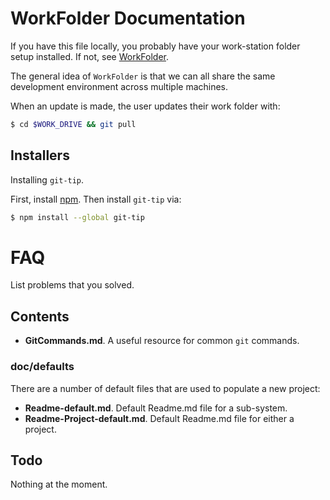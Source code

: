 # WorkFolder Documentation
If you have this file locally, you probably have your work-station folder setup installed. If not, see [WorkFolder](https://github.com/cschladetsch/WorkFolder).

The general idea of `WorkFolder` is that we can all share the same development environment across multiple machines.

When an update is made, the user updates their work folder with:

```bash
$ cd $WORK_DRIVE && git pull
```

## Installers

Installing `git-tip`.

First, install [npm](https://nodejs.org/en/). Then install `git-tip` via:

```bash
$ npm install --global git-tip
```

# FAQ

List problems that you solved.

## Contents
* **GitCommands.md**. A useful resource for common `git` commands.

### doc/defaults
There are a number of default files that are used to populate a new project:

* **Readme-default.md**. Default Readme.md file for a sub-system.
* **Readme-Project-default.md**. Default Readme.md file for either a project.

## Todo
Nothing at the moment.


